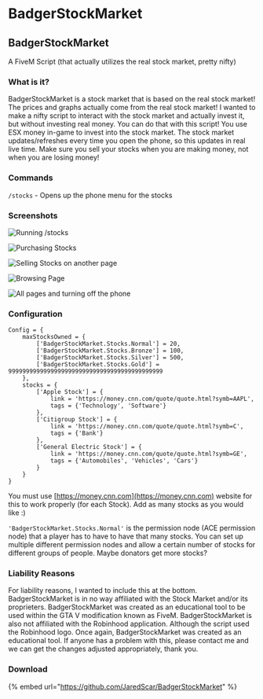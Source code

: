 # BadgerStockMarket

## BadgerStockMarket

A FiveM Script \(that actually utilizes the real stock market, pretty nifty\)

### What is it?

BadgerStockMarket is a stock market that is based on the real stock market! The prices and graphs actually come from the real stock market! I wanted to make a nifty script to interact with the stock market and actually invest it, but without investing real money. You can do that with this script! You use ESX money in-game to invest into the stock market. The stock market updates/refreshes every time you open the phone, so this updates in real live time. Make sure you sell your stocks when you are making money, not when you are losing money!

### Commands

`/stocks` - Opens up the phone menu for the stocks

### Screenshots

![Running /stocks](https://i.gyazo.com/94e8d2d10607ebb211e579f08878cd0f.gif)

![Purchasing Stocks](https://i.gyazo.com/246c95870ce2724afab536fec21f8221.gif)

![Selling Stocks on another page](https://i.gyazo.com/a14d4afda42421d2865bbe3cfc0a5764.gif)

![Browsing Page](https://i.gyazo.com/515771f3f8f6ee85b8c1b63f5abe9fe3.gif)

![All pages and turning off the phone](https://i.gyazo.com/15738ab69ea833af91f8eafbe16cdfe0.gif)

### Configuration

```text
Config = {
    maxStocksOwned = {
        ['BadgerStockMarket.Stocks.Normal'] = 20,
        ['BadgerStockMarket.Stocks.Bronze'] = 100,
        ['BadgerStockMarket.Stocks.Silver'] = 500,
        ['BadgerStockMarket.Stocks.Gold'] = 99999999999999999999999999999999999999999999
    },
    stocks = {
        ['Apple Stock'] = {
            link = 'https://money.cnn.com/quote/quote.html?symb=AAPL',
            tags = {'Technology', 'Software'}
        },
        ['Citigroup Stock'] = {
            link = 'https://money.cnn.com/quote/quote.html?symb=C',
            tags = {'Bank'}
        },
        ['General Electric Stock'] = {
            link = 'https://money.cnn.com/quote/quote.html?symb=GE',
            tags = {'Automobiles', 'Vehicles', 'Cars'}
        }
    }
}
```

You must use [https://money.cnn.com](https://money.cnn.com) website for this to work properly \(for each Stock\). Add as many stocks as you would like :\)

`'BadgerStockMarket.Stocks.Normal'` is the permission node \(ACE permission node\) that a player has to have to have that many stocks. You can set up multiple different permission nodes and allow a certain number of stocks for different groups of people. Maybe donators get more stocks?

### Liability Reasons

For liability reasons, I wanted to include this at the bottom. BadgerStockMarket is in no way affiliated with the Stock Market and/or its proprieters. BadgerStockMarket was created as an educational tool to be used within the GTA V modification known as FiveM. BadgerStockMarket is also not affiliated with the Robinhood application. Although the script used the Robinhood logo. Once again, BadgerStockMarket was created as an educational tool. If anyone has a problem with this, please contact me and we can get the changes adjusted appropriately, thank you.

### Download

{% embed url="https://github.com/JaredScar/BadgerStockMarket" %}



